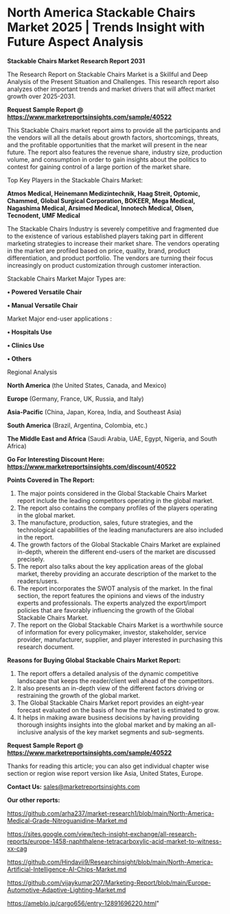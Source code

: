 # North America Stackable Chairs Market 2025 | Trends Insight with Future Aspect Analysis

<strong>Stackable Chairs Market Research Report 2031</strong>

The Research Report on Stackable Chairs Market is a Skillful and Deep Analysis of the Present Situation and Challenges. This research report also analyzes other important trends and market drivers that will affect market growth over 2025-2031.

<strong>Request Sample Report @ <a href=https://www.marketreportsinsights.com/sample/40522>https://www.marketreportsinsights.com/sample/40522</a></strong>

This Stackable Chairs market report aims to provide all the participants and the vendors will all the details about growth factors, shortcomings, threats, and the profitable opportunities that the market will present in the near future. The report also features the revenue share, industry size, production volume, and consumption in order to gain insights about the politics to contest for gaining control of a large portion of the market share.

Top Key Players in the Stackable Chairs Market:

<strong>Atmos Medical, Heinemann Medizintechnik, Haag Streit, Optomic, Chammed, Global Surgical Corporation, BOKEER, Mega Medical, Nagashima Medical, Arsimed Medical, Innotech Medical, Olsen, Tecnodent, UMF Medical</strong>

The Stackable Chairs Industry is severely competitive and fragmented due to the existence of various established players taking part in different marketing strategies to increase their market share. The vendors operating in the market are profiled based on price, quality, brand, product differentiation, and product portfolio. The vendors are turning their focus increasingly on product customization through customer interaction.

Stackable Chairs Market Major Types are:

<strong>•  Powered Versatile Chair

•  Manual Versatile Chair</strong>

Market Major end-user applications :

<strong>•  Hospitals Use

•  Clinics Use

•  Others</strong>

Regional Analysis

</u><strong><b>North America</b></strong> (the United States, Canada, and Mexico)

<strong><b>Europe </b></strong>(Germany, France, UK, Russia, and Italy)

<strong><b>Asia-Pacific</b></strong> (China, Japan, Korea, India, and Southeast Asia)

<strong><b>South America</b></strong> (Brazil, Argentina, Colombia, etc.)

<strong><b>The Middle East and Africa</b></strong> (Saudi Arabia, UAE, Egypt, Nigeria, and South Africa)

<strong>Go For Interesting Discount Here: <a href=https://www.marketreportsinsights.com/discount/40522>https://www.marketreportsinsights.com/discount/40522</a></strong>

<strong>Points Covered in The Report:</strong>
<ol>
  <li>The major points considered in the Global Stackable Chairs Market report include the leading competitors operating in the global market.</li>
  <li>The report also contains the company profiles of the players operating in the global market.</li>
  <li>The manufacture, production, sales, future strategies, and the technological capabilities of the leading manufacturers are also included in the report.</li>
  <li>The growth factors of the Global Stackable Chairs Market are explained in-depth, wherein the different end-users of the market are discussed precisely.</li>
  <li>The report also talks about the key application areas of the global market, thereby providing an accurate description of the market to the readers/users.</li>
  <li>The report incorporates the SWOT analysis of the market. In the final section, the report features the opinions and views of the industry experts and professionals. The experts analyzed the export/import policies that are favorably influencing the growth of the Global Stackable Chairs Market.</li>
  <li>The report on the Global Stackable Chairs Market is a worthwhile source of information for every policymaker, investor, stakeholder, service provider, manufacturer, supplier, and player interested in purchasing this research document.</li>
</ol>
<strong>Reasons for Buying Global Stackable Chairs Market Report:</strong>

<ol>
  <li>The report offers a detailed analysis of the dynamic competitive landscape that keeps the reader/client well ahead of the competitors.</li>
  <li>It also presents an in-depth view of the different factors driving or restraining the growth of the global market.</li>
  <li>The Global Stackable Chairs Market report provides an eight-year forecast evaluated on the basis of how the market is estimated to grow.</li>
  <li>It helps in making aware business decisions by having providing thorough insights insights into the global market and by making an all-inclusive analysis of the key market segments and sub-segments.</li>
</ol>
<strong>Request Sample Report @ <a href=https://www.marketreportsinsights.com/sample/40522>https://www.marketreportsinsights.com/sample/40522</a></strong>


Thanks for reading this article; you can also get individual chapter wise section or region wise report version like Asia, United States, Europe.

<strong>Contact Us:</strong>
sales@marketreportsinsights.com

<strong>Our other reports:</strong>

<a href=https://github.com/arha237/market-research1/blob/main/North-America-Medical-Grade-Nitroguanidine-Market.md>https://github.com/arha237/market-research1/blob/main/North-America-Medical-Grade-Nitroguanidine-Market.md</a>

<a href=https://sites.google.com/view/tech-insight-exchange/all-research-reports/europe-1458-naphthalene-tetracarboxylic-acid-market-to-witness-xx-cag>https://sites.google.com/view/tech-insight-exchange/all-research-reports/europe-1458-naphthalene-tetracarboxylic-acid-market-to-witness-xx-cag</a>

<a href=https://github.com/Hindavii9/Researchinsight/blob/main/North-America-Artificial-Intelligence-AI-Chips-Market.md>https://github.com/Hindavii9/Researchinsight/blob/main/North-America-Artificial-Intelligence-AI-Chips-Market.md</a>

<a href=https://github.com/vijaykumar207/Marketing-Report/blob/main/Europe-Automotive-Adaptive-Lighting-Market.md>https://github.com/vijaykumar207/Marketing-Report/blob/main/Europe-Automotive-Adaptive-Lighting-Market.md</a>

<a href=https://ameblo.jp/cargo656/entry-12891696220.html>https://ameblo.jp/cargo656/entry-12891696220.html</a>"
